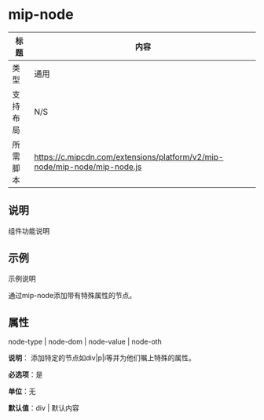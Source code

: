 # mip-node

标题|内容
----|----
类型|通用
支持布局|N/S
所需脚本| https://c.mipcdn.com/extensions/platform/v2/mip-node/mip-node/mip-node.js

## 说明

组件功能说明
<mip-node node-type="ababab" node-dom="ccc" node-value="xxxx" node-oth="xzxzzxz"></mip-node>
## 示例

示例说明

通过mip-node添加带有特殊属性的节点。

## 属性
node-type | node-dom | node-value | node-oth

**说明**：
添加特定的节点如div|p|i等并为他们嘱上特殊的属性。 

**必选项**：是

**单位**：无

**默认值**：div | 默认内容
